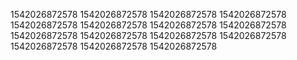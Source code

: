1542026872578
1542026872578
1542026872578
1542026872578
1542026872578
1542026872578
1542026872578
1542026872578
1542026872578
1542026872578
1542026872578
1542026872578
1542026872578
1542026872578
1542026872578